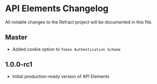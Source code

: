 # API Elements Changelog

All notable changes to the Refract project will be documented in this file.

## Master

- Added cookie option to `Token Authentication Scheme`

## 1.0.0-rc1

- Initial production-ready version of API Elements
